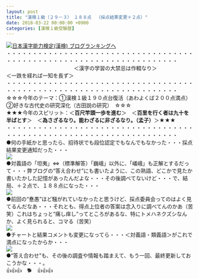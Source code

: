 ```yaml
---
layout: post
title: "漢検１級（２９－３）　１８８点 　（採点結果変更＋２点）"
date: 2018-03-22 00:00:00 +0900
categories: [漢検１級受験歴]
---
```


[![](/syuusyuu9701/assets/images/漢検１級（２９－３）-１８８点-（採点結果変更＋２点）-br_c_3028_1.gif)](http://blog.with2.net/link.php?1659096:3028 "日本漢字能力検定(漢検) ブログランキングへ")[日本漢字能力検定(漢検) ブログランキングへ](http://blog.with2.net/link.php?1659096:3028)  
・・・・・・・・・・・・・・・・・・・・・・・・・・・・・・・・・・・・・・・・・・・・・・・・・・・・・・・・・・・・・・・・・・・・・  
　　　　　　　　　　　　　＜漢字の学習の大禁忌は作輟なり＞　　　　　　　　　＜一跌を経れば一知を長ず＞  
・・・・・・・・・・・・・・・・・・・・・・・・・・・・・・・・・・・・・・・・・・・・・・・・・・・・・・・・・・・・・・・・・・・・・  
☆☆☆今年のテーマ：①漢検１級１９０点台復活（あわよくば２００点満点）　②好きな古代史の研究深化（古田説の研究）　☆☆☆  
★★★今年のスピリット：＜**百尺竿頭一歩を進む**＞　＜**百里を行く者は九十を半ばとす**＞　＜**為さざるなり。能わざるに非ざるなり。（孟子）**＞★★★  
・・・・・・・・・・・・・・・・・・・・・・・・・・・・・・・・・・・・・・・・・・・・・・・・・・・・・・・・・・・・・・・・・・・・・  
●何の手紙かと思ったら、招待状でも段位認定でもなんでもなかった・・・採点結果変更通知だった・・・  
![](/syuusyuu9701/assets/images/漢検１級（２９－３）-１８８点-（採点結果変更＋２点）-680408e16ff172ed61dbfc3b8c6d961a.png)  
●対義語の「坦夷」⇔（標準解答）「巍峨」以外に、「嶬峨」も正解とするだって・・・弊ブログの“答え合わせ”にも書いたように、この熟語、どこかで見たか書いたかした記憶があったんだよな・・・その後調べてないけど・・・で、結局、＋２点で、１８８点になった・・・  
![](/syuusyuu9701/assets/images/漢検１級（２９－３）-１８８点-（採点結果変更＋２点）-f9d95b6fc6c26ad9db104a1b65ab24c7.png)  
●前回の“惷愚”ほど騒がれていなかったと思うけど、採点委員会ってのはよく見てるんだなあ・・・それとも、得点上位者の答案は念入りに調べてんのかあ（苦笑）これはちょっと“痛し痒し”ってところがあるな、特にトメハネクズシなんか、よく見られると、コマる（苦笑）  
![](/syuusyuu9701/assets/images/漢検１級（２９－３）-１８８点-（採点結果変更＋２点）-5c54f2b99d109cbab0dcf0fd88f11843.png)  
●チャートと結果コメントも変更になってら・・・＜対義語・類義語＞がこれで満点になったからか・・・  
![](/syuusyuu9701/assets/images/漢検１級（２９－３）-１８８点-（採点結果変更＋２点）-9611b2386eaf672042c65e637c6352d9.png)  
●“答え合わせ”も、その後の調査や情報も踏まえて、もう一回、最終更新しておこうかな・・・。  
👍👍👍　🐕　👍👍👍